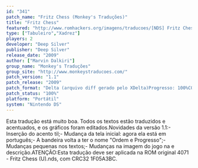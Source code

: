 ```yaml
---
id: "341"
patch_name: "Fritz Chess (Monkey's Traduções)"
title: "Fritz Chess"
featured: "http://www.romhackers.org/imagens/traducoes/[NDS] Fritz Chess - Monkey's Traduções - 1.png"
type: ["Tabuleiro","Xadrez"]
players: 2
developer: "Deep Silver"
publisher: "Deep Silver"
release_date: "2009"
author: ["Marvin Dalkiri"]
group_name: "Monkey's Traduções"
group_site: "http://www.monkeystraducoes.com/"
patch_version: "1.1"
patch_release: "2009"
patch_format: "Delta (arquivo diff gerado pelo XDelta)Progresso: 100%CONSIDERAÇÕES:Esta tradução está muito boa. Todos os textos estão traduzidos e acentuados, e os gráficos foram editados.Novidades da versão 1.1:- Inserção do acento til;- Mudança da tela inicial: agora ela está em português;- A bandeira volta a ter o nome \"Ordem e"
patch_status: "100%"
platform: "Portátil"
system: "Nintendo DS"
---
```


Esta tradução está muito boa. Todos os textos estão traduzidos e acentuados, e os gráficos foram editados.Novidades da versão 1.1:- Inserção do acento til;- Mudança da tela inicial: agora ela está em português;- A bandeira volta a ter o nome "Ordem e Progresso";- Mudanças pequenas nos textos;- Mudanças na imagem do jogo na e descrição.ATENÇÃO:Esta tradução deve ser aplicada na ROM original 4071 - Fritz Chess (U).nds, com CRC32 1F05A3BC.